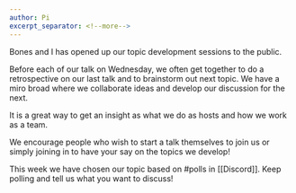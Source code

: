 ```yaml
---
author: Pi
excerpt_separator: <!--more-->
---
```

Bones and I has opened up our topic development sessions to the public.  

<!--more-->

Before each of our talk on Wednesday, we often get together to do a retrospective on our last talk and to brainstorm out next topic.  We have a miro broad where we collaborate ideas and develop our discussion for the next. 

It is a great way to get an insight as what we do as hosts and how we work as a team.

We encourage people who wish to start a talk themselves to join us or simply joining in to have your say on the topics we develop!

This week we have chosen our topic based on #polls in [[Discord]].  Keep polling and tell us what you want to discuss!
